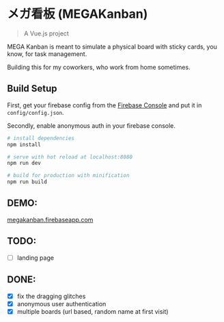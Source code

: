 # メガ看板 (MEGAKanban)

> A Vue.js project

MEGA Kanban is meant to simulate a physical board with sticky cards, you know, for task management.

Building this for my coworkers, who work from home sometimes.

## Build Setup

First, get your firebase config from the [Firebase Console](https://console.firebase.google.com/) and put it in `config/config.json`.

Secondly, enable anonymous auth in your firebase console.

``` bash
# install dependencies
npm install

# serve with hot reload at localhost:8080
npm run dev

# build for production with minification
npm run build
```

## DEMO:

[megakanban.firebaseapp.com](http://megakanban.firebaseapp.com)

## TODO:

 - [ ] landing page

## DONE:

 - [x] fix the dragging glitches
 - [x] anonymous user authentication
 - [x] multiple boards (url based, random name at first visit)
